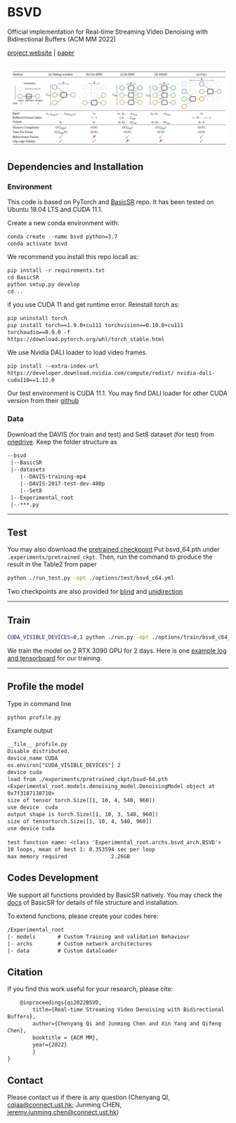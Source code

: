 # BSVD

Official implementation for Real-time Streaming Video Denoising with Bidirectional Buffers (ACM MM 2022)

[project website](https://chenyangqiqi.github.io/BSVD/index.html) | [paper](https://arxiv.org/abs/2207.06937)

![](./figures/framework.jpg)
---
## Dependencies and Installation
### Environment
This code is based on PyTorch and [BasicSR](https://github.com/xinntao/BasicSR) repo. It has been tested on Ubuntu 18.04 LTS and CUDA 11.1.

Create a new conda environment with:
```
conda create --name bsvd python=3.7
conda activate bsvd
```


We recommend you install this repo locall as:
```
pip install -r requirements.txt
cd BasicSR
python setup.py develop
cd ..
```
if you use CUDA 11 and get runtime error. Reinstall torch as:
```
pip uninstall torch
pip install torch==1.9.0+cu111 torchvision==0.10.0+cu111 torchaudio==0.9.0 -f https://download.pytorch.org/whl/torch_stable.html
```

We use Nvidia DALI loader to load video frames.
```
pip install --extra-index-url https://developer.download.nvidia.com/compute/redist/ nvidia-dali-cuda110==1.12.0
```
Our test environment is CUDA 11.1. You may find DALI loader for other CUDA version from their [github](https://github.com/NVIDIA/DALI/releases)

<!-- Install the dependency for performance profiling
```
pip install torchstat
pip install ptflops
pip install thop
``` -->

### Data

Download the DAVIS (for train and test) and Set8 dataset (for test) from [onedrive](https://hkustconnect-my.sharepoint.com/:f:/g/personal/cqiaa_connect_ust_hk/EsEDQhCpBhxPj3RsoPgMsJQBkCoEfHn9xOFDvR0-kNPsAw?e=iaVYOt). Keep the folder structure as
```
--bsvd
 |--BasicSR
 |--datasets
    |--DAVIS-training-mp4
    |--DAVIS-2017-test-dev-480p
    |--Set8
 |--Experimental_root
 |--***.py
```
---

## Test
You may also download the [pretrained checkpoint](https://hkustconnect-my.sharepoint.com/:f:/g/personal/cqiaa_connect_ust_hk/Em-latu2Zm1MpPoxstOmpCQBzNTkyGVqdUEODK3oxcz6eA?e=loC1pu)
Put bsvd_64.pth under ``.experiments/pretrained_ckpt``. Then, run the command to produce the result in the Table2 from paper

```bash
python ./run_test.py -opt ./options/test/bsvd_c64.yml
```
Two checkpoints are also provided for [blind](https://hkustconnect-my.sharepoint.com/:f:/g/personal/cqiaa_connect_ust_hk/EkmrwTvtKYlLha2G1-8XIskBXOwWt33YUy7rl2yXnj-maw?e=cXdsjr) and [unidirection](https://hkustconnect-my.sharepoint.com/:f:/g/personal/cqiaa_connect_ust_hk/EtJVxVxBDSBDv5qOvRfM9xcBjkpPLbl4sfhBzpIPAWVMiw?e=cTNO8r)

---
## Train

```bash
CUDA_VISIBLE_DEVICES=0,1 python ./run.py -opt ./options/train/bsvd_c64_unblind.yml
```
We train the model on 2 RTX 3090 GPU for 2 days.
Here is one [example log and tensorboard](https://hkustconnect-my.sharepoint.com/:f:/g/personal/cqiaa_connect_ust_hk/EqonQBPy6LZBm3nCsOGRd1EBsO3CgEMpRKoCnNH6YDof7w?e=197o0V) for our training.

---

## Profile the model
Type in command line

    python profile.py

Example output

    __file__ profile.py
    Disable distributed.
    device_name CUDA
    os.environ["CUDA_VISIBLE_DEVICES"] 2
    device cuda
    load from ./experiments/pretrained_ckpt/bsvd-64.pth
    <Experimental_root.models.denoising_model.DenoisingModel object at 0x7f3187110710>
    size of tensor torch.Size([1, 10, 4, 540, 960])
    use device  cuda
    output shape is torch.Size([1, 10, 3, 540, 960])
    size of tensortorch.Size([1, 10, 4, 540, 960])
    use device cuda

    test function name: <class 'Experimental_root.archs.bsvd_arch.BSVD'>
    10 loops, mean of best 1: 0.353594 sec per loop
    max memory required              2.26GB

## Codes Development

We support all functions provided by BasicSR natively. 
You may check the [docs](https://github.com/XPixelGroup/BasicSR/tree/master/docs) of BasicSR for details of file structure and installation.

To extend functions, please create your codes here:

    /Experimental_root
    |- models       # Custom Training and validation Behaviour
    |- archs        # Custom network architectures
    |- data         # Custom dataloader

## Citation
If you find this work useful for your research, please cite:
```
    @inproceedings{qi2022BSVD,
        title={Real-time Streaming Video Denoising with Bidirectional Buffers},
        author={Chenyang Qi and Junming Chen and Xin Yang and Qifeng Chen},
        booktitle = {ACM MM},
        year={2022}
        }
}
```

## Contact

Please contact us if there is any question (Chenyang QI, cqiaa@connect.ust.hk; Junming CHEN, jeremy.junming.chen@connect.ust.hk)
